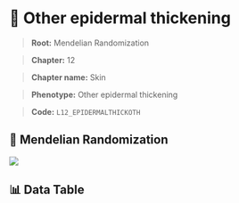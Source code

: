 # 🧪 Other epidermal thickening

> **Root:** Mendelian Randomization

> **Chapter:** 12  

> **Chapter name:** Skin

> **Phenotype:** Other epidermal thickening  

> **Code:** `L12_EPIDERMALTHICKOTH`

## 🧬 Mendelian Randomization  

<img src="/MR/Figures/Forward/L12_EPIDERMALTHICKOTH.png"/>

## 📊 Data Table

<CsvTableMRF src="/public/MR/Data/Forward/L12_EPIDERMALTHICKOTH.csv"/>
